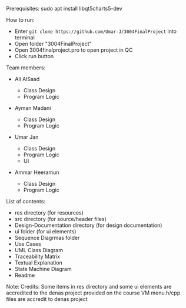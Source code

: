Prerequisites:
sudo apt install libqt5charts5-dev

How to run:
- Enter `git clone https://github.com/Umar-J/3004FinalProject` into terminal
- Open folder "3004FinalProject"
- Open 3004finalproject.pro to open project in QC 
- Click run button

Team members:
 - Ali AlSaad
   - Class Design
   - Program Logic

- Ayman Madani
   - Class Design
   - Program Logic

- Umar Jan
   - Class Design
   - Program Logic
   - UI

- Ammar Heeramun
   - Class Design
   - Program Logic

List of contents:
   - res directory (for resources)
   - src directory (for source/header files)
   - Design-Documentation directory (for design documentation)
   - ui folder (for ui elements)
   - Sequence Diagrmas folder
   - Use Cases
   - UML Class Diagram
   - Traceability Matrix
   - Textual Explanation
   - State Machine Diagram
   - Readme
   
   
Note:
    Credits:
	Some items in res directory and some ui elements are accredited to the denas project provided on the course VM
	menu.h/cpp files are accredit to denas project
